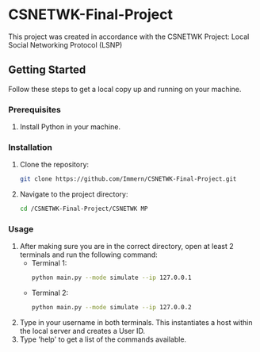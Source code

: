 # CSNETWK-Final-Project
This project was created in accordance with the CSNETWK Project: Local Social Networking Protocol (LSNP)

## Getting Started

Follow these steps to get a local copy up and running on your machine.

### Prerequisites
1. Install Python in your machine.
### Installation

1.  Clone the repository:
    ```bash
    git clone https://github.com/Immern/CSNETWK-Final-Project.git
    ```
2.  Navigate to the project directory:
    ```bash
    cd /CSNETWK-Final-Project/CSNETWK MP
    ```

### Usage
1. After making sure you are in the correct directory, open at least 2 terminals and run the following command:
    - Terminal 1:
       ```bash
       python main.py --mode simulate --ip 127.0.0.1
       ```
    - Terminal 2:
       ```bash
       python main.py --mode simulate --ip 127.0.0.2
       ```
2. Type in your username in both terminals. This instantiates a host within the local server and creates a User ID.
3. Type 'help' to get a list of the commands available.
